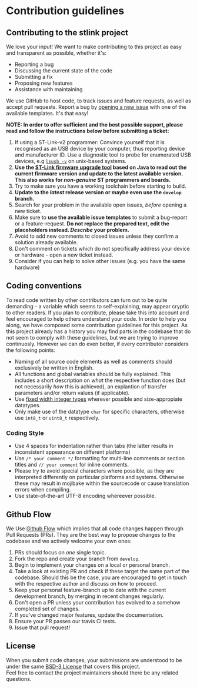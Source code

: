 # Contribution guidelines

## Contributing to the stlink project
We love your input! We want to make contributing to this project as easy and transparent as possible, whether it's:

- Reporting a bug
- Discussing the current state of the code
- Submitting a fix
- Proposing new features
- Assistance with maintaining

We use GitHub to host code, to track issues and feature requests, as well as accept pull requests.
Report a bug by [opening a new issue]() with one of the available templates. It's that easy!

**NOTE: In order to offer sufficient and the best possible support, please read and follow the instructions below before submitting a ticket:**

1) If using a ST-Link-v2 programmer: Convince yourself that it is recognised as an USB device by your computer, thus reporting device and manufacturer ID. Use a diagnostic tool to probe for enumerated USB devices, e.g [`lsusb -v`](https://linux.die.net/man/8/lsusb) on unix-based systems.
2) **Use the [ST-Link firmware upgrade tool](https://www.st.com/en/development-tools/stsw-link007.html) based on Java to read out the current firmware version and update to the latest available version. This also works for _non-genuine_ ST programmers and boards.**
3) Try to make sure you have a working toolchain before starting to build.
4) **Update to the _latest_ release version or maybe even use the `develop` branch.**
5) Search for your problem in the available open issues, _before_ opening a new ticket.
6) Make sure to **use the available issue templates** to submit a bug-report or a feature-request. **Do not replace the prepared text, edit the placeholders instead. _Describe_ your problem.**
7) Avoid to add new comments to closed issues unless they confirm a solution already available.
8) Don't comment on tickets which do not specifically address your device or hardware - open a new ticket instead.
9) Consider if you can help to solve other issues (e.g. you have the same hardware)

## Coding conventions
To read code written by other contributors can turn out to be quite demanding - a variable which seems to self-explaining, may appear cryptic to other readers. If you plan to contribute, please take this into account and feel encouraged to help others understand your code. In order to help you along, we have composed some contribution guidelines for this project. As this project already has a history you may find parts in the codebase that do not seem to comply with these guidelines, but we are trying to improve continuosly. However we can do even better, if every contributor considers the following points:

* Naming of all source code elements as well as comments should exclusively be written in English.
* All functions and global variables should be fully explained. This includes a short description on _what_ the respective function does (but not necessarily _how_ this is achieved), an explantion of transfer parameters and/or return values (if applicable).
* Use [fixed width integer types](http://en.cppreference.com/w/c/types/integer) wherever possible and size-appropiate datatypes.
* Only make use of the datatype `char` for specific characters, otherwise use `int8_t` or `uint8_t` respectively.


### Coding Style
* Use 4 spaces for indentation rather than tabs (the latter results in inconsistent appearance on different platforms)
* Use `/* your comment */` formatting for multi-line comments or section titles and `// your comment` for inline comments.
* Please try to avoid special characters where possible, as they are interpreted differently on particular platforms and systems. Otherwise these may result in mojibake within the sourcecode or cause translation errors when compiling.
* Use state-of-the-art UTF-8 encoding whereever possible.


## Github Flow
We Use [Github Flow](https://guides.github.com/introduction/flow/index.html) which implies that all code changes happen through Pull Requests (PRs).
They are the best way to propose changes to the codebase and we actively welcome your own ones:

1. PRs should focus on _one_ single topic.
2. Fork the repo and create your branch from `develop`.
3. Begin to implement your changes on a local or personal branch.
4. Take a look at existing PR and check if these target the same part of the codebase.
   Should this be the case, you are encouraged to get in touch with the respective author and discuss on how to proceed.
5. Keep your personal feature-branch up to date with the current development branch, by merging in recent changes regularly.
6. Don't open a PR unless your contribution has evolved to a somehow completed set of changes.
7. If you've changed major features, update the documentation.
8. Ensure your PR passes our travis CI tests.
9. Issue that pull request!


## License
When you submit code changes, your submissions are understood to be under the same [BSD-3 License](LICENSE.md) that covers this project.<br />Feel free to contact the project maintainers should there be any related questions.
